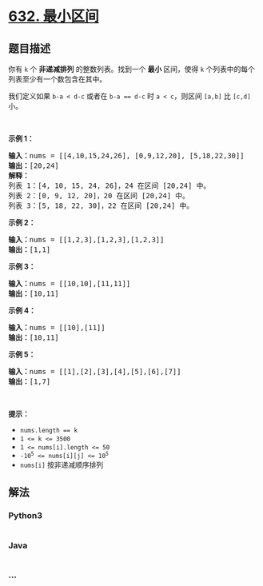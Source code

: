 # [632. 最小区间](https://leetcode-cn.com/problems/smallest-range-covering-elements-from-k-lists)



## 题目描述

<!-- 这里写题目描述 -->

<p>你有 <code>k</code> 个 <strong>非递减排列</strong> 的整数列表。找到一个 <strong>最小 </strong>区间，使得 <code>k</code> 个列表中的每个列表至少有一个数包含在其中。</p>

<p>我们定义如果 <code>b-a < d-c</code> 或者在 <code>b-a == d-c</code> 时 <code>a < c</code>，则区间 <code>[a,b]</code> 比 <code>[c,d]</code> 小。</p>

<p> </p>

<p><strong>示例 1：</strong></p>

<pre>
<strong>输入：</strong>nums = [[4,10,15,24,26], [0,9,12,20], [5,18,22,30]]
<strong>输出：</strong>[20,24]
<strong>解释：</strong> 
列表 1：[4, 10, 15, 24, 26]，24 在区间 [20,24] 中。
列表 2：[0, 9, 12, 20]，20 在区间 [20,24] 中。
列表 3：[5, 18, 22, 30]，22 在区间 [20,24] 中。
</pre>

<p><strong>示例 2：</strong></p>

<pre>
<strong>输入：</strong>nums = [[1,2,3],[1,2,3],[1,2,3]]
<strong>输出：</strong>[1,1]
</pre>

<p><strong>示例 3：</strong></p>

<pre>
<strong>输入：</strong>nums = [[10,10],[11,11]]
<strong>输出：</strong>[10,11]
</pre>

<p><strong>示例 4：</strong></p>

<pre>
<strong>输入：</strong>nums = [[10],[11]]
<strong>输出：</strong>[10,11]
</pre>

<p><strong>示例 5：</strong></p>

<pre>
<strong>输入：</strong>nums = [[1],[2],[3],[4],[5],[6],[7]]
<strong>输出：</strong>[1,7]
</pre>

<p> </p>

<p><strong>提示：</strong></p>

<ul>
	<li><code>nums.length == k</code></li>
	<li><code>1 <= k <= 3500</code></li>
	<li><code>1 <= nums[i].length <= 50</code></li>
	<li><code>-10<sup>5</sup> <= nums[i][j] <= 10<sup>5</sup></code></li>
	<li><code>nums[i]</code> 按非递减顺序排列</li>
</ul>


## 解法

<!-- 这里可写通用的实现逻辑 -->

<!-- tabs:start -->

### **Python3**

<!-- 这里可写当前语言的特殊实现逻辑 -->

```python

```

### **Java**

<!-- 这里可写当前语言的特殊实现逻辑 -->

```java

```

### **...**

```

```

<!-- tabs:end -->
